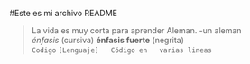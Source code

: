 #Este es mi archivo README  
> La vida es muy corta para aprender Aleman. -un aleman  
*énfasis* (cursiva)
**énfasis fuerte** (negrita)  
`Codigo`
`[Lenguaje]  
Código en  
varias lineas
`  
